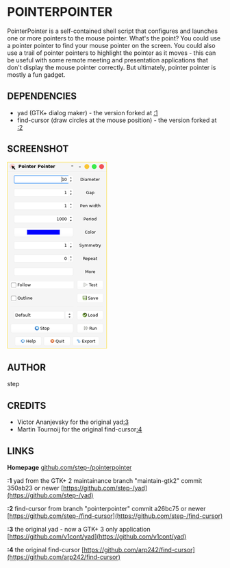 # POINTERPOINTER

PointerPointer is a self-contained shell script that configures and launches one or more pointers to the mouse pointer.
What's the point? You could use a pointer pointer to find your mouse pointer on the screen. You could also use a trail of pointer pointers to highlight the pointer as it moves - this can be useful with some remote meeting and presentation applications that don't display the mouse pointer correctly.  But ultimately, pointer pointer is mostly a fun gadget.

## DEPENDENCIES

* yad (GTK+ dialog maker) - the version forked at [:1](#LINKS)
* find-cursor (draw circles at the mouse position) - the version forked at [:2](#LINKS)

## SCREENSHOT

![pointerpointer 1.0](img/pointerpointer-1.0.png)

## AUTHOR

step

## CREDITS

* Victor Ananjevsky for the original yad[:3](#LINKS)
* Martin Tournoij for the original find-cursor[:4](#LINKS)

<a name="LINKS">

## LINKS

**Homepage**
[github.com/step-/pointerpointer](https://github.com/step-/pointerpointer)

**:1** yad from the GTK+ 2 maintainance branch "maintain-gtk2" commit 350ab23 or newer
[https://github.com/step-/yad](https://github.com/step-/yad)

**:2** find-cursor from branch "pointerpointer" commit a26bc75 or newer
[https://github.com/step-/find-cursor](https://github.com/step-/find-cursor)

**:3** the original yad - now a GTK+ 3 only application
[https://github.com/v1cont/yad](https://github.com/v1cont/yad)

**:4** the original find-cursor
[https://github.com/arp242/find-cursor](https://github.com/arp242/find-cursor)

